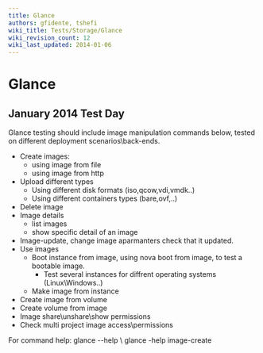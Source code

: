 ```yaml
---
title: Glance
authors: gfidente, tshefi
wiki_title: Tests/Storage/Glance
wiki_revision_count: 12
wiki_last_updated: 2014-01-06
---
```


# Glance

## January 2014 Test Day

Glance testing should include image manipulation commands below, tested on different deployment scenarios\\back-ends.

*   Create images:
    -   using image from file
    -   using image from http
*   Upload different types
    -   Using different disk formats (iso,qcow,vdi,vmdk..)
    -   Using different containers types (bare,ovf,..)
*   Delete image
*   Image details
    -   list images
    -   show specific detail of an image
*   Image-update, change image aparmanters check that it updated.
*   Use images
    -   Boot instance from image, using nova boot from image, to test a bootable image.
        -   Test several instances for diffrent operating systems (Linux\\Windows..)
    -   Make image from instance
*   Create image from volume
*   Create volume from image
*   Image share\\unshare\\show permissions
*   Check multi project image access\\permissions

For command help: glance --help \\ glance -help image-create
